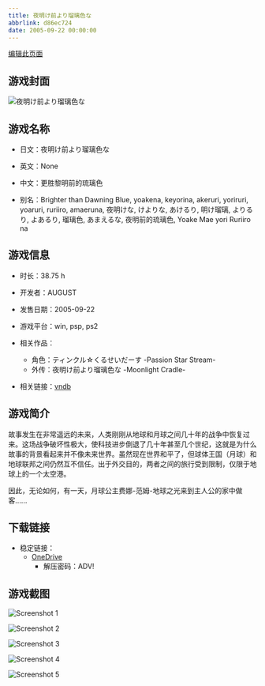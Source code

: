 ```yaml
---
title: 夜明け前より瑠璃色な
abbrlink: d86ec724
date: 2005-09-22 00:00:00
---
```

[编辑此页面](https://github.com/ACG-3/ADV3-source/blob/main/source/_posts/games/%E5%A4%9C%E6%98%8E%E3%81%91%E5%89%8D%E3%82%88%E3%82%8A%E7%91%A0%E7%92%83%E8%89%B2%E3%81%AA.md)

## 游戏封面

![夜明け前より瑠璃色な](https://pan.timero.xyz/onedrive/img_lib_001/%E5%A4%9C%E6%98%8E%E3%81%91%E5%89%8D%E3%82%88%E3%82%8A%E7%91%A0%E7%92%83%E8%89%B2%E3%81%AA_cover.avif)


## 游戏名称

- 日文：夜明け前より瑠璃色な
- 英文：None
- 中文：更胜黎明前的琉璃色

- 别名：Brighter than Dawning Blue, yoakena, keyorina, akeruri, yoriruri, yoaruri, ruriiro, amaeruna, 夜明けな, けよりな, あけるり, 明け瑠璃, よりるり, よあるり, 瑠璃色, あまえるな, 夜明前的琉璃色, Yoake Mae yori Ruriiro na


## 游戏信息

- 时长：38.75 h
- 开发者：AUGUST
- 发售日期：2005-09-22
- 游戏平台：win, psp, ps2
- 相关作品：
   - 角色：ティンクル☆くるせいだーす -Passion Star Stream-
   - 外传：夜明け前より瑠璃色な -Moonlight Cradle-

- 相关链接：[vndb](https://vndb.org/v232)


## 游戏简介

故事发生在非常遥远的未来，人类刚刚从地球和月球之间几十年的战争中恢复过来。这场战争破坏性极大，使科技进步倒退了几十年甚至几个世纪，这就是为什么故事的背景看起来并不像未来世界。虽然现在世界和平了，但球体王国（月球）和地球联邦之间仍然互不信任。出于外交目的，两者之间的旅行受到限制，仅限于地球上的一个太空港。

因此，无论如何，有一天，月球公主费娜-范姆-地球之光来到主人公的家中做客......




## 下载链接

- 稳定链接：
    - [OneDrive](https://pan.timero.xyz/onedrive/adv_lib_001/%E5%A4%9C%E6%98%8E%E3%81%91%E5%89%8D%E3%82%88%E3%82%8A%E7%91%A0%E7%92%83%E8%89%B2%E3%81%AA)
        - 解压密码：ADV!



## 游戏截图


![Screenshot 1](https://pan.timero.xyz/onedrive/img_lib_001/%E5%A4%9C%E6%98%8E%E3%81%91%E5%89%8D%E3%82%88%E3%82%8A%E7%91%A0%E7%92%83%E8%89%B2%E3%81%AA_Screenshot_1.avif)

![Screenshot 2](https://pan.timero.xyz/onedrive/img_lib_001/%E5%A4%9C%E6%98%8E%E3%81%91%E5%89%8D%E3%82%88%E3%82%8A%E7%91%A0%E7%92%83%E8%89%B2%E3%81%AA_Screenshot_2.avif)

![Screenshot 3](https://pan.timero.xyz/onedrive/img_lib_001/%E5%A4%9C%E6%98%8E%E3%81%91%E5%89%8D%E3%82%88%E3%82%8A%E7%91%A0%E7%92%83%E8%89%B2%E3%81%AA_Screenshot_3.avif)

![Screenshot 4](https://pan.timero.xyz/onedrive/img_lib_001/%E5%A4%9C%E6%98%8E%E3%81%91%E5%89%8D%E3%82%88%E3%82%8A%E7%91%A0%E7%92%83%E8%89%B2%E3%81%AA_Screenshot_4.avif)

![Screenshot 5](https://pan.timero.xyz/onedrive/img_lib_001/%E5%A4%9C%E6%98%8E%E3%81%91%E5%89%8D%E3%82%88%E3%82%8A%E7%91%A0%E7%92%83%E8%89%B2%E3%81%AA_Screenshot_5.avif)

